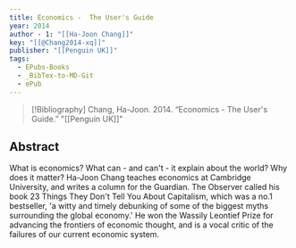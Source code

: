 ```yaml
---
title: Economics -  The User's Guide
year: 2014
author - 1: "[[Ha-Joon Chang]]"
key: "[[@Chang2014-xq]]"
publisher: "[[Penguin UK]]"
tags:
  - EPubs-Books
  - _BibTex-to-MD-Git
  - ePub
---
```


> [!Bibliography]
> Chang, Ha-Joon. 2014. “Economics -  The User's Guide.” "[[Penguin UK]]"

## Abstract
What is economics? What can - and can't - it explain about the world? Why does it matter? Ha-Joon Chang teaches economics at Cambridge University, and writes a column for the Guardian. The Observer called his book 23 Things They Don't Tell You About Capitalism, which was a no.1 bestseller, 'a witty and timely debunking of some of the biggest myths surrounding the global economy.' He won the Wassily Leontief Prize for advancing the frontiers of economic thought, and is a vocal critic of the failures of our current economic system.